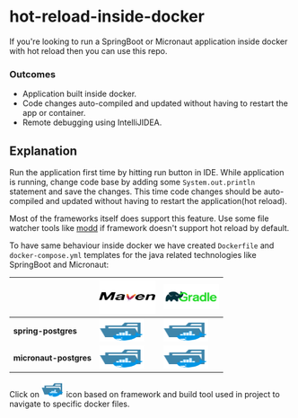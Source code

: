 # hot-reload-inside-docker

If you're looking to run a SpringBoot or Micronaut application inside docker with hot reload then you can use this repo.


### Outcomes

- Application built inside docker.
- Code changes auto-compiled and updated without having to restart the app or container.
- Remote debugging using IntelliJIDEA.

## Explanation


Run the application first time by hitting run button in IDE. While application is running, change
code base by adding some `System.out.println` statement and save the changes. This time code changes
should be auto-compiled and updated without having to restart the application(hot reload).

Most of the frameworks itself does support this feature. Use some file watcher tools like [modd](https://github.com/cortesi/modd) if framework doesn't support hot reload by default. 

To have same behaviour inside docker we have created `Dockerfile` and `docker-compose.yml` templates for the java related technologies like SpringBoot and Micronaut:



|                      | <img src="./resources/maven-icon.svg" alt="maven" width="100" height="60">                                       | <img src="./resources/gradle-icon.svg" alt="maven" width="100" height="45"> |
|----------------------|------------------------------------------------------------------------------------------------------------------|-------|
| __spring-postgres__  |[<img src="./resources/folder_type_docker.svg" alt="folder" width="80" height="40"/>](./spring-postgres/maven)    |[<img src="./resources/folder_type_docker.svg" alt="folder" width="80" height="40"/>](./spring-postgres/gradle)|
| __micronaut-postgres__ | [<img src="./resources/folder_type_docker.svg" alt="folder" width="80" height="40"/>](./micronaut-postgres/maven) | [<img src="./resources/folder_type_docker.svg" alt="folder" width="80" height="40"/>](./micronaut-postgres/gradle)|

Click on <img src="./resources/folder_type_docker.svg" alt="folder" width="40" height="30"/> icon
based on framework and build tool used in project to navigate to specific docker files.